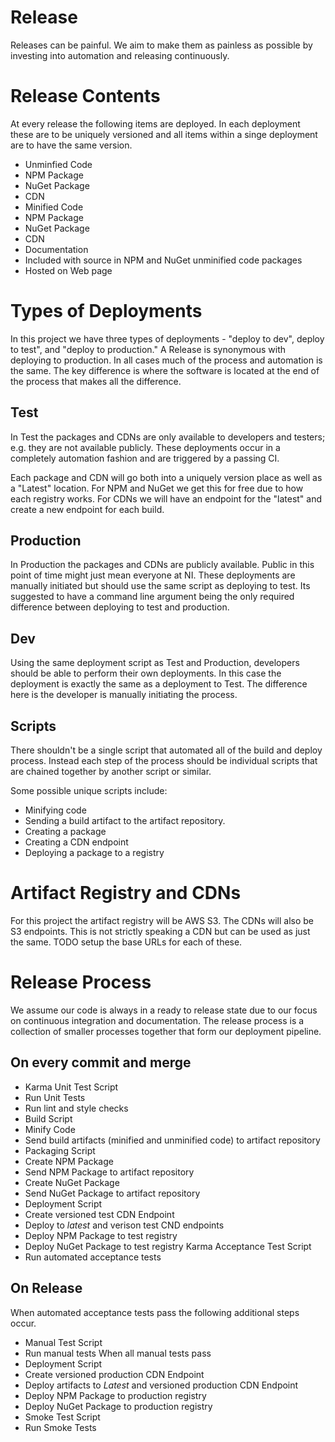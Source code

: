 # Release
Releases can be painful. We aim to make them as painless as possible by investing into automation and releasing continuously. 

# Release Contents
At every release the following items are deployed. In each deployment these are to be uniquely versioned and all items within a singe deployment are to have the same version.
- Unminfied Code
 - NPM Package
 - NuGet Package
 - CDN 
- Minified Code
 - NPM Package
 - NuGet Package
 - CDN
- Documentation
 - Included with source in NPM and NuGet unminified code packages
 - Hosted on Web page

# Types of Deployments
In this project we have three types of deployments - "deploy to dev", deploy to test", and "deploy to production." A Release is synonymous with deploying to production. In all cases much of the process and automation is the same. The key difference is where the software is located at the end of the process that makes all the difference. 

## Test
In Test the packages and CDNs are only available to developers and testers; e.g. they are not available publicly. These deployments occur in a completely automation fashion and are triggered by a passing CI.

Each package and CDN will go both into a uniquely version place as well as a "Latest" location. For NPM and NuGet we get this for free due to how each registry works. For CDNs we will have an endpoint for the "latest" and create a new endpoint for each build. 

## Production
In Production the packages and CDNs are publicly available. Public in this point of time might just mean everyone at NI. These deployments are manually initiated but should use the same script as deploying to test. Its suggested to have a command line argument being the only required difference between deploying to test and production. 

## Dev
Using the same deployment script as Test and Production, developers should be able to perform their own deployments. In this case the deployment is exactly the same as a deployment to Test. The difference here is the developer is manually initiating the process. 

## Scripts
There shouldn't be a single script that automated all of the build and deploy process. Instead each step of the process should be individual scripts that are chained together by another script or similar. 

Some possible unique scripts include:
- Minifying code
- Sending a build artifact to the artifact repository. 
- Creating a package
- Creating a CDN endpoint
- Deploying a package to a registry

# Artifact Registry and CDNs
For this project the artifact registry will be AWS S3. The CDNs will also be S3 endpoints. This is not strictly speaking a CDN but can be used as just the same. 
TODO setup the base URLs for each of these. 

# Release Process
We assume our code is always in a ready to release state due to our focus on continuous integration and documentation. The release process is a collection of smaller processes together that form our deployment pipeline.

## On every commit and merge
- Karma Unit Test Script
 - Run Unit Tests
 - Run lint and style checks
- Build Script
 - Minify Code
 - Send build artifacts (minified and unminified code) to artifact repository
- Packaging Script
 - Create NPM Package
 - Send NPM Package to artifact repository
 - Create NuGet Package
 - Send NuGet Package to artifact repository
- Deployment Script
 - Create versioned test CDN Endpoint
 - Deploy to *latest* and verison test CND endpoints
 - Deploy NPM Package to test registry
 - Deploy NuGet Package to test registry
Karma Acceptance Test Script
 - Run automated acceptance tests

## On Release
When automated acceptance tests pass the following additional steps occur. 
- Manual Test Script
 - Run manual tests
When all manual tests pass
- Deployment Script
 - Create versioned production CDN Endpoint
 - Deploy artifacts to *Latest* and versioned production CDN Endpoint
 - Deploy NPM Package to production registry
 - Deploy NuGet Package to production registry
- Smoke Test Script
 - Run Smoke Tests
